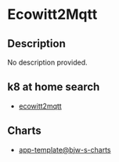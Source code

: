 # Ecowitt2Mqtt

## Description

No description provided.

## k8 at home search

- [ecowitt2mqtt](https://nanne.dev/k8s-at-home-search/#/ecowitt2mqtt)

## Charts

- [app-template@bjw-s-charts](https://bjw-s.github.io/helm-charts/)
